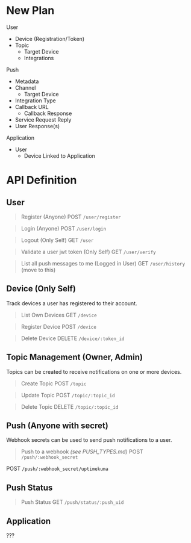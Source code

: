 # New Plan

User

- Device (Registration/Token)
- Topic
  - Target Device
  - Integrations

Push

- Metadata
- Channel
  - Target Device
- Integration Type
- Callback URL
  - Callback Response
- Service Request Reply
- User Response(s)

Application

- User
  - Device Linked to Application

# API Definition

## User

> Register (Anyone)
> POST `/user/register`

> Login (Anyone)
> POST `/user/login`

> Logout (Only Self)
> GET `/user`

> Validate a user jwt token (Only Self)
> GET `/user/verify`

> List all push messages to me (Logged in User)
> GET `/user/history` (move to this)

## Device (Only Self)

Track devices a user has registered to their account.

> List Own Devices
> GET `/device`

> Register Device
> POST `/device`

> Delete Device
> DELETE `/device/:token_id`

## Topic Management (Owner, Admin)

Topics can be created to receive notifications on one or more devices.

> Create Topic
> POST `/topic`

> Update Topic
> POST `/topic/:topic_id`

> Delete Topic
> DELETE `/topic/:topic_id`

## Push (Anyone with secret)

Webhook secrets can be used to send push notifications to a user.

> Push to a webhook _(see PUSH_TYPES.md)_
> POST `/push/:webhook_secret`

POST `/push/:webhook_secret/uptimekuma`

## Push Status

> Push Status
> GET `/push/status/:push_uid`

## Application

???
